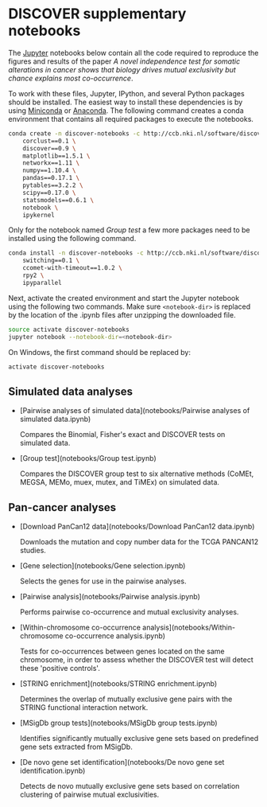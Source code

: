 # DISCOVER supplementary notebooks

The [Jupyter](http://jupyter.org) notebooks below contain all the code required to reproduce the figures and results of the paper *A novel independence test for somatic alterations in cancer shows that biology drives mutual exclusivity but chance explains most co-occurrence*.

To work with these files, Jupyter, IPython, and several Python packages should be installed. The easiest way to install these dependencies is by using [Miniconda](http://conda.pydata.org/miniconda.html) or [Anaconda](https://www.continuum.io/why-anaconda). The following command creates a conda environment that contains all required packages to execute the notebooks.

```bash
conda create -n discover-notebooks -c http://ccb.nki.nl/software/discover/repos/conda \
    corclust==0.1 \
    discover==0.9 \
    matplotlib==1.5.1 \
    networkx==1.11 \
    numpy==1.10.4 \
    pandas==0.17.1 \
    pytables==3.2.2 \
    scipy==0.17.0 \
    statsmodels==0.6.1 \
    notebook \
    ipykernel
```

Only for the notebook named *Group test* a few more packages need to be installed using the following command.

```bash
conda install -n discover-notebooks -c http://ccb.nki.nl/software/discover/repos/conda -c r -c msys2 \
    switching==0.1 \
    ccomet-with-timeout==1.0.2 \
    rpy2 \
    ipyparallel
```
	
Next, activate the created environment and start the Jupyter notebook using the following two commands. Make sure `<notebook-dir>` is replaced by the location of the .ipynb files after unzipping the downloaded file.
	
```bash
source activate discover-notebooks
jupyter notebook --notebook-dir=<notebook-dir>
```
	
On Windows, the first command should be replaced by:
	
```bash
activate discover-notebooks
```


## Simulated data analyses

* [Pairwise analyses of simulated data](notebooks/Pairwise analyses of simulated data.ipynb)

  Compares the Binomial, Fisher's exact and DISCOVER tests on simulated data.


* [Group test](notebooks/Group test.ipynb)

  Compares the DISCOVER group test to six alternative methods (CoMEt, MEGSA, MEMo, muex, mutex, and TiMEx) on simulated data.


## Pan-cancer analyses

* [Download PanCan12 data](notebooks/Download PanCan12 data.ipynb)

  Downloads the mutation and copy number data for the TCGA PANCAN12 studies.


* [Gene selection](notebooks/Gene selection.ipynb)

  Selects the genes for use in the pairwise analyses.


* [Pairwise analysis](notebooks/Pairwise analysis.ipynb)

  Performs pairwise co-occurrence and mutual exclusivity analyses.


* [Within-chromosome co-occurrence analysis](notebooks/Within-chromosome co-occurrence analysis.ipynb)

  Tests for co-occurrences between genes located on the same chromosome, in order to assess whether the DISCOVER test will detect these 'positive controls'.


* [STRING enrichment](notebooks/STRING enrichment.ipynb)

  Determines the overlap of mutually exclusive gene pairs with the STRING functional interaction network.


* [MSigDb group tests](notebooks/MSigDb group tests.ipynb)

  Identifies significantly mutually exclusive gene sets based on predefined gene sets extracted from MSigDb.


* [De novo gene set identification](notebooks/De novo gene set identification.ipynb)

  Detects de novo mutually exclusive gene sets based on correlation clustering of pairwise mutual exclusivities.
